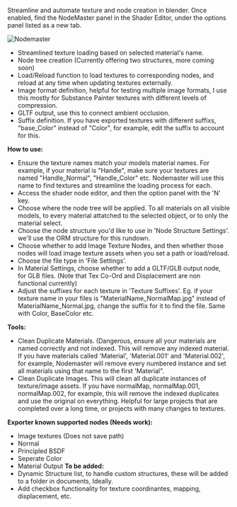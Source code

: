Streamline and automate texture and node creation in blender. 
Once enabled, find the NodeMaster panel in the Shader Editor, under the options panel listed as a new tab.

![Nodemaster](https://user-images.githubusercontent.com/126746830/236106941-168c7fbd-fbbc-43ce-8d19-f44f1b198716.png)

- Streamlined texture loading based on selected material's name.
- Node tree creation (Currently offering two structures, more coming soon)
- Load/Reload function to load textures to corresponding nodes, and reload at any time when updating textures externally.
- Image format definition, helpful for testing multiple image formats, I use this mostly for Substance Painter textures with different levels of compression.
- GLTF output, use this to connect ambient occlusion. 
- Suffix definition. If you have exported textures with different suffixs, "base_Color" instead of "Color", for example, edit the suffix to account for this.

**How to use:**
- Ensure the texture names match your models material names. For example, if your material is "Handle", make sure your textures are named "Handle_Normal", "Handle_Color" etc.
Nodemaster will use this name to find textures and streamline the loading process for each. 
- Access the shader node editor, and then the option panel with the 'N' key.
- Choose where the node tree will be applied. To all materials on all visible models, to every material attatched to the selected object, or to only the material select.
- Choose the node structure you'd like to use in 'Node Structure Settings'. we'll use the ORM structure for this rundown. 
- Choose whether to add Image Texture Nodes, and then whether those nodes will load image texture assets when you set a path or load/reload. 
- Choose the file type in 'File Settings'.
- In Material Settings, choose whether to add a GLTF/GLB output node, for GLB files. (Note that Tex Co-Ord and Displacement are non functional currently)
- Adjust the suffixes for each texture in 'Texture Suffixes'. Eg. if your texture name in your files is "MaterialName_NormalMap.jpg" instead of MaterialName_Normal.jpg, change the suffix for it to find the file. Same with Color, BaseColor etc. 

**Tools:**
- Clean Duplicate Materials. (Dangerous, ensure all your materials are named correctly and not indexed. This will remove any indexed material.
If you have materials called 'Material', 'Material.001' and 'Material.002', for example, Nodemaster will remove every numbered instance and set all materials using that name to the first 'Material".
- Clean Duplicate Images. This will clean all duplicate instances of texture/image assets. If you have normalMap, normalMap.001, normalMap.002, for example, this will remove the indexed duplicates and use the original on everything. Helpful for large projects that are completed over a long time, or projects with many changes to textures. 


**Exporter known supported nodes (Needs work):**
- Image textures (Does not save path)
- Normal
- Principled BSDF
- Seperate Color
- Material Output
**To be added:**
- Dynamic Structure list, to handle custom structures, these will be added to a folder in documents, Ideally.
- Add checkbox functionality for texture coordinantes, mapping, displacement, etc.
